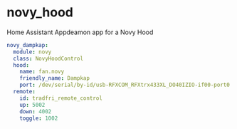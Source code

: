 # novy_hood
Home Assistant Appdeamon app for a Novy Hood

```yaml
novy_dampkap:
  module: novy
  class: NovyHoodControl
  hood: 
    name: fan.novy
    friendly_name: Dampkap
    port: /dev/serial/by-id/usb-RFXCOM_RFXtrx433XL_DO40IZIO-if00-port0
  remote:
    id: tradfri_remote_control
    up: 5002
    down: 4002
    toggle: 1002
```
